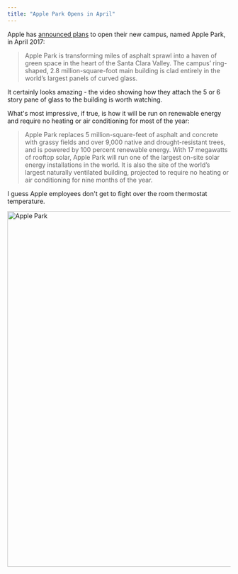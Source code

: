 ```yaml
---
title: "Apple Park Opens in April"
---
```

<p>Apple has <a href="https://www.apple.com/newsroom/2017/02/apple-park-opens-to-employees-in-april.html">announced plans</a> to open their new campus, named Apple Park, in April 2017:</p>
<blockquote><p>
  Apple Park is transforming miles of asphalt sprawl into a haven of green space in the heart of the Santa Clara Valley. The campus’ ring-shaped, 2.8 million-square-foot main building is clad entirely in the world’s largest panels of curved glass.
</p></blockquote>
<p>It certainly looks amazing - the video showing how they attach the 5 or 6 story pane of glass to the building is worth watching.</p>
<p>What's most impressive, if true, is how it will be run on renewable energy and require no heating or air conditioning for most of the year:</p>
<blockquote><p>
  Apple Park replaces 5 million-square-feet of asphalt and concrete with grassy fields and over 9,000 native and drought-resistant trees, and is powered by 100 percent renewable energy. With 17 megawatts of rooftop solar, Apple Park will run one of the largest on-site solar energy installations in the world. It is also the site of the world’s largest naturally ventilated building, projected to require no heating or air conditioning for nine months of the year.
</p></blockquote>
<p>I guess Apple employees don't get to fight over the room thermostat temperature.</p>
<p><img class="aligncenter wp-image-22812" src="https://res.cloudinary.com/dtvjovih7/image/upload/r_9/v1498245813/apple-park-photo-1-building-trees_iapfu1.jpg" alt="Apple Park" width="1200" height="801" /></p>
